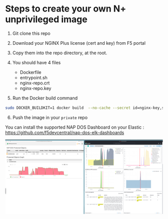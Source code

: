 # Steps to create your own N+ unprivileged image

1. Git clone this repo
2. Download your NGINX Plus license (cert and key) from F5 portal
3. Copy them into the repo directory, at the root.
4. You should have 4 files

   - Dockerfile
   - entrypoint.sh
   - nginx-repo.crt
   - nginx-repo.key

5. Run the Docker build command

```bash
sudo DOCKER_BUILDKIT=1 docker build  --no-cache --secret id=nginx-key,src=nginx-repo.key --secret id=nginx-crt,src=nginx-repo.crt -t nginx-saml .
```

6. Push the image in your ``private`` repo

You can install the supported NAP DOS Dashboard on your Elastic : https://github.com/f5devcentral/nap-dos-elk-dashboards

<img src=./elastic.png alt="Architecture" width=1000>